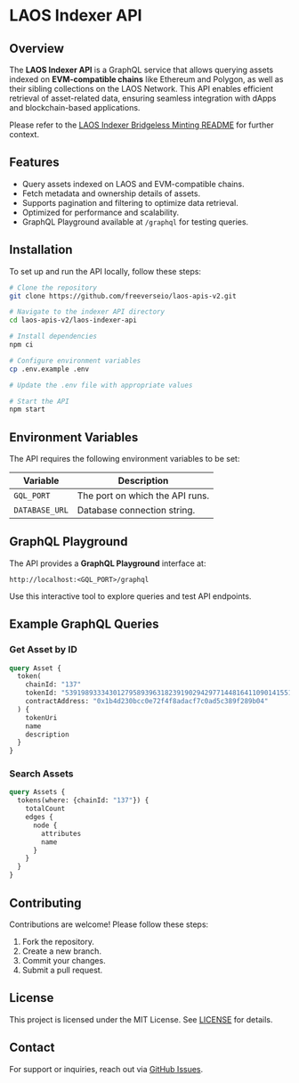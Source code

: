 # LAOS Indexer API

## Overview
The **LAOS Indexer API** is a GraphQL service that allows querying assets indexed on **EVM-compatible chains** like Ethereum and Polygon, as well as their sibling collections on the LAOS Network. This API enables efficient retrieval of asset-related data, ensuring seamless integration with dApps and blockchain-based applications.

Please refer to the [LAOS Indexer Bridgeless Minting README](../bridgeless-minting-indexer.md) for further context.

## Features
- Query assets indexed on LAOS and EVM-compatible chains.
- Fetch metadata and ownership details of assets.
- Supports pagination and filtering to optimize data retrieval.
- Optimized for performance and scalability.
- GraphQL Playground available at `/graphql` for testing queries.

## Installation
To set up and run the API locally, follow these steps:

```sh
# Clone the repository
git clone https://github.com/freeverseio/laos-apis-v2.git

# Navigate to the indexer API directory
cd laos-apis-v2/laos-indexer-api

# Install dependencies
npm ci

# Configure environment variables
cp .env.example .env

# Update the .env file with appropriate values

# Start the API
npm start
```

## Environment Variables
The API requires the following environment variables to be set:

| Variable            | Description                        |
|---------------------|----------------------------------|
| `GQL_PORT`         | The port on which the API runs.  |
| `DATABASE_URL`           | Database connection string.      |


## GraphQL Playground
The API provides a **GraphQL Playground** interface at:

```
http://localhost:<GQL_PORT>/graphql
```

Use this interactive tool to explore queries and test API endpoints.

## Example GraphQL Queries

### Get Asset by ID
```graphql
query Asset {
  token(
    chainId: "137"
    tokenId: "53919893334301279589396318239190294297714481641109014155142484029476"
    contractAddress: "0x1b4d230bcc0e72f4f8adacf7c0ad5c389f289b04"
  ) {
    tokenUri
    name
    description
  }
} 
```

### Search Assets
```graphql
query Assets {
  tokens(where: {chainId: "137"}) {
    totalCount
    edges {
      node {
        attributes
        name
      }
    }
  }
}
```



## Contributing
Contributions are welcome! Please follow these steps:
1. Fork the repository.
2. Create a new branch.
3. Commit your changes.
4. Submit a pull request.

## License
This project is licensed under the MIT License. See [LICENSE](LICENSE) for details.

## Contact
For support or inquiries, reach out via [GitHub Issues](https://github.com/freeverseio/laos-apis-v2/issues).

